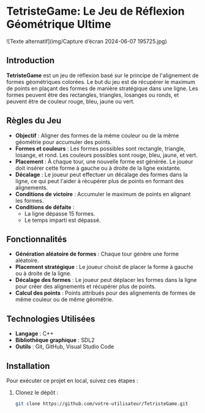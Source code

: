 # TetristeGame: Le Jeu de Réflexion Géométrique Ultime
![Texte alternatif](img/Capture d’écran 2024-06-07 195725.jpg)

## Introduction
**TetristeGame** est un jeu de réflexion basé sur le principe de l'alignement de formes géométriques colorées. Le but du jeu est de récupérer le maximum de points en plaçant des formes de manière stratégique dans une ligne. Les formes peuvent être des rectangles, triangles, losanges ou ronds, et peuvent être de couleur rouge, bleu, jaune ou vert.

## Règles du Jeu
- **Objectif** : Aligner des formes de la même couleur ou de la même géométrie pour accumuler des points.
- **Formes et couleurs** : Les formes possibles sont rectangle, triangle, losange, et rond. Les couleurs possibles sont rouge, bleu, jaune, et vert.
- **Placement** : À chaque tour, une nouvelle forme est générée. Le joueur doit insérer cette forme à gauche ou à droite de la ligne existante.
- **Décalage** : Le joueur peut effectuer un décalage des formes dans la ligne, ce qui peut l'aider à récupérer plus de points en formant des alignements.
- **Conditions de victoire** : Accumuler le maximum de points en alignant les formes.
- **Conditions de défaite** : 
  - La ligne dépasse 15 formes.
  - Le temps imparti est dépassé.

## Fonctionnalités
- **Génération aléatoire de formes** : Chaque tour génère une forme aléatoire.
- **Placement stratégique** : Le joueur choisit de placer la forme à gauche ou à droite de la ligne.
- **Décalage des formes** : Le joueur peut déplacer les formes dans la ligne pour créer des alignements et récupérer plus de points.
- **Calcul des points** : Points attribués pour des alignements de formes de même couleur ou de même géométrie.

## Technologies Utilisées
- **Langage** : C++
- **Bibliothèque graphique** : SDL2
- **Outils** : Git, GitHub, Visual Studio Code

## Installation
Pour exécuter ce projet en local, suivez ces étapes :

1. Clonez le dépôt :
   ```bash
   git clone https://github.com/votre-utilisateur/TetristeGame.git

